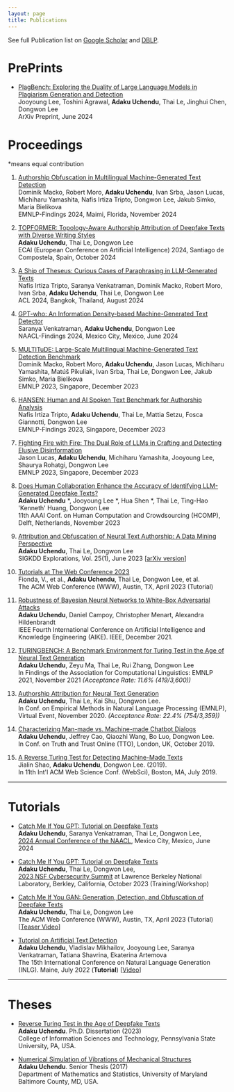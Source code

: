 ```yaml
---
layout: page
title: Publications 
---
```

See full Publication list on [Google Scholar](https://scholar.google.ae/citations?user=A4be1l4AAAAJ&hl=en) and [DBLP](https://dblp.uni-trier.de/pid/244/0488.html).

# PrePrints #

- [PlagBench: Exploring the Duality of Large Language Models in Plagiarism Generation and Detection](https://arxiv.org/pdf/2406.16288v1) <br>
Jooyoung Lee, Toshini Agrawal, **Adaku Uchendu**, Thai Le, Jinghui Chen, Dongwon Lee <br>
ArXiv Preprint, June 2024 
  


# Proceedings  #
*means equal contribution

1. [Authorship Obfuscation in Multilingual Machine-Generated Text Detection](https://arxiv.org/pdf/2401.07867.pdf) <br>
Dominik Macko, Robert Moro, **Adaku Uchendu**, Ivan Srba, Jason Lucas, Michiharu Yamashita, Nafis Irtiza Tripto, Dongwon Lee, Jakub Simko, Maria Bielikova <br>
EMNLP-Findings 2024, Maimi, Florida, November 2024
2. [TOPFORMER: Topology-Aware Authorship Attribution of Deepfake Texts with Diverse Writing Styles](https://arxiv.org/pdf/2309.12934.pdf) <br>
**Adaku Uchendu**, Thai Le, Dongwon Lee <br>
ECAI (European Conference on Artificial Intelligence) 2024, Santiago de Compostela, Spain, October 2024

3. [A Ship of Theseus: Curious Cases of Paraphrasing in LLM-Generated Texts](https://arxiv.org/pdf/2311.08374.pdf) <br>
Nafis Irtiza Tripto, Saranya Venkatraman, Dominik Macko, Robert Moro, Ivan Srba, **Adaku Uchendu**, Thai Le, Dongwon Lee <br>
ACL 2024, Bangkok, Thailand, August 2024

4. [GPT-who: An Information Density-based Machine-Generated Text Detector](https://arxiv.org/pdf/2310.06202.pdf) <br>
 Saranya Venkatraman, **Adaku Uchendu**, Dongwon Lee <br>
 NAACL-Findings 2024, Mexico City, Mexico, June 2024

5. [MULTITuDE: Large-Scale Multilingual Machine-Generated Text Detection Benchmark](https://aclanthology.org/2023.emnlp-main.616.pdf) <br>
Dominik Macko, Robert Moro, **Adaku Uchendu**, Jason Lucas, Michiharu Yamashita, Matúš Pikuliak, Ivan Srba, Thai Le, Dongwon Lee, Jakub Simko, Maria Bielikova <br>
EMNLP 2023, Singapore, December 2023

6. [HANSEN: Human and AI Spoken Text Benchmark for Authorship Analysis](https://aclanthology.org/2023.findings-emnlp.916.pdf) <br>
Nafis Irtiza Tripto, **Adaku Uchendu**, Thai Le, Mattia Setzu, Fosca Giannotti, Dongwon Lee <br>
EMNLP-Findings 2023, Singapore, December 2023

7. [Fighting Fire with Fire: The Dual Role of LLMs in Crafting and Detecting Elusive Disinformation](https://aclanthology.org/2023.emnlp-main.883.pdf) <br>
Jason Lucas, **Adaku Uchendu**, Michiharu Yamashita, Jooyoung Lee, Shaurya Rohatgi, Dongwon Lee <br>
EMNLP 2023, Singapore, December 2023

8. [Does Human Collaboration Enhance the Accuracy of Identifying LLM-Generated Deepfake Texts?](https://arxiv.org/abs/2304.01002) <br>
**Adaku Uchendu** *, Jooyoung Lee *, Hua Shen *, Thai Le, Ting-Hao 'Kenneth' Huang, Dongwon Lee <br>
11th AAAI Conf. on Human Computation and Crowdsourcing (HCOMP), Delft, Netherlands, November 2023

9. [Attribution and Obfuscation of Neural Text Authorship: A Data Mining Perspective](https://dl.acm.org/doi/pdf/10.1145/3606274.3606276?casa_token=mH78K7icCqgAAAAA:HQcHMZcQn11pVU9XTKK0O5RcArqpuRTMXdK_89oTUSPrr5irabhnDeUFoOVZAJabVBh4bjC7nYPF9g) <br>
**Adaku Uchendu**, Thai Le, Dongwon Lee <br>
SIGKDD Explorations, Vol. 25(1), June 2023 [[arXiv version](https://arxiv.org/pdf/2210.10488.pdf)]

10. [Tutorials at The Web Conference 2023](https://dl.acm.org/doi/abs/10.1145/3543873.3587713) <br>
Fionda, V., et al., **Adaku Uchendu**, Thai Le, Dongwon Lee, et al. <br>
The ACM Web Conference (WWW), Austin, TX, April 2023 (Tutorial)

11. [Robustness of Bayesian Neural Networks to White-Box Adversarial Attacks](https://arxiv.org/abs/2111.08591) <br>
**Adaku Uchendu**,  Daniel  Campoy,  Christopher  Menart, Alexandra  Hildenbrandt <br>
IEEE Fourth International Conference on Artificial Intelligence and Knowledge Engineering (AIKE). IEEE, December 2021.
<!-- * <em>(Full Paper Acceptance Rate: 30.95% (13/42))</em> -->

12. [TURINGBENCH: A Benchmark Environment for Turing Test in the Age of Neural Text Generation](https://arxiv.org/abs/2109.13296) <br>
**Adaku Uchendu**, Zeyu Ma, Thai Le, Rui Zhang, Dongwon Lee <br>
In Findings of the Association for Computational Linguistics: EMNLP 2021, November 2021 <em>(Acceptance Rate: 11.6% (419/3,600))</em>

13. [Authorship Attribution for Neural Text Generation](https://www.aclweb.org/anthology/2020.emnlp-main.673.pdf) <br>
**Adaku Uchendu**, Thai Le, Kai Shu, Dongwon Lee. <br>
In Conf. on Empirical Methods in Natural Language Processing (EMNLP), Virtual Event, November 2020. <em>(Acceptance Rate: 22.4% (754/3,359))</em>

14. [Characterizing Man-made vs. Machine-made Chatbot Dialogs](https://truthandtrustonline.com/wp-content/uploads/2019/09/paper_27.pdf) <br>
**Adaku Uchendu**, Jeffrey Cao, Qiaozhi Wang, Bo Luo, Dongwon Lee. <br> 
In Conf. on Truth and Trust Online (TTO), London, UK, October 2019.

15. [A Reverse Turing Test for Detecting Machine-Made Texts](https://pike.psu.edu/publications/websci19-rtt.pdf) <br> 
Jialin Shao, **Adaku Uchendu**, Dongwon Lee. (2019). <br> 
In 11th Int'l ACM Web Science Conf. (WebSci), Boston, MA, July 2019.



---
# Tutorials #

* [Catch Me If You GPT: Tutorial on Deepfake Texts](https://adauchendu.github.io/Tutorials/) <br>
  **Adaku Uchendu**, Saranya Venkatraman, Thai Le, Dongwon Lee, <br>
  [2024 Annual Conference of the NAACL](https://2024.naacl.org/), Mexico City, Mexico, June 2024
  
* [Catch Me If You GPT: Tutorial on Deepfake Texts](https://adauchendu.github.io/Deepfake_Text_Tutorial.pdf) <br>
  **Adaku Uchendu**, Thai Le, Dongwon Lee, <br>
  [2023 NSF Cybersecurity Summit](https://www.trustedci.org/2023-cybersecurity-summit) at Lawrence Berkeley National Laboratory, Berkley, California, October 2023 (Training/Workshop)

* [Catch Me If You GAN: Generation, Detection, and Obfuscation of Deepfake Texts](https://adauchendu.github.io/Deepfake_Text_Tutorial.pdf) <br>
**Adaku Uchendu**, Thai Le, Dongwon Lee <br>
The ACM Web Conference (WWW), Austin, TX, April 2023 (Tutorial) [[Teaser Video](https://tinyurl.com/DeepfakeTeaser)]

* [Tutorial on Artificial Text Detection](https://artificial-text-detection.github.io/) <br>
**Adaku Uchendu**, Vladislav Mikhailov, Jooyoung Lee, Saranya Venkatraman, Tatiana Shavrina, Ekaterina Artemova <br>
The 15th International Conference on Natural Language Generation (INLG). Maine, July 2022 (**Tutorial**) [[Video](https://vimeo.com/731722827)]




---
# Theses #

* [Reverse Turing Test in the Age of Deepfake Texts](https://pike.psu.edu/publications/thesis-adaku.pdf) <br>
  **Adaku Uchendu**. Ph.D. Dissertation (2023) <br>
  College of Information Sciences and Technology, Pennsylvania State University, PA, USA. 

* [Numerical Simulation of Vibrations of Mechanical Structures](uchendu_thesis.pdf)  <br>
**Adaku Uchendu**. Senior Thesis (2017)  <br>
Department of Mathematics and Statistics, University of Maryland Baltimore County, MD, USA.





<!-- ---
# Conference/Workshop Attended #

* *Graduate*:

  * Penn State Global Careers Institute, 2020
  * 2020 CRA-WP Grad Cohort for Underrepresented Minorities and Persons with Disabilities (URMD)
  * 2020 ACM Richard Tapia Celebration of Diversity in Computing Conference
  * 2021 CRA-WP Grad Cohort Workshop for Women
  * 2021 Women in Cybersecurity (WiCyS) Conference 
  * 2021 ACM Richard Tapia Celebration of Diversity in Computing Conference


**Conferences/Workshops:**
* *Undergraduate*:

  * 24th Annual McNair Scholars Research Conference at University of Washington, Seattle, 2016
  * 24th Annual McNair Scholars Research Conference at University of Maryland Baltimore County (UMBC), 2016
  * 18th Annual McNair Scholars Research Conference at University of Maryland, College Park, 2017
  * 25th Annual McNair Scholars Research Conference at University of Maryland Baltimore County (UMBC), 2017
  * 19th Annual McNair Scholars Research Conference at University of Maryland, College Park, 2018
  * Undergraduate Research And Creative Achievement Day (URCAD) at UMBC, 2018
 -->
